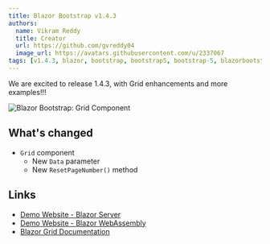 ```yaml
---
title: Blazor Bootstrap v1.4.3
authors:
  name: Vikram Reddy
  title: Creator
  url: https://github.com/gvreddy04
  image_url: https://avatars.githubusercontent.com/u/2337067
tags: [v1.4.3, blazor, bootstrap, bootstrap5, bootstrap-5, blazorbootstrap, grid, blazor-grid, blazorgrid]
---
```


We are excited to release 1.4.3, with Grid enhancements and more examples!!!

<img src="https://i.imgur.com/36RsWZ3.png" alt="Blazor Bootstrap: Grid Component" />

<!--truncate-->

## What's changed

- `Grid` component
   - New `Data` parameter
   - New `ResetPageNumber()` method

## Links
- [Demo Website - Blazor Server](https://demos.blazorbootstrap.com/)
- [Demo Website - Blazor WebAssembly](https://demos.getblazorbootstrap.com/)
- [Blazor Grid Documentation](https://getblazorbootstrap.com/docs/components/grid)